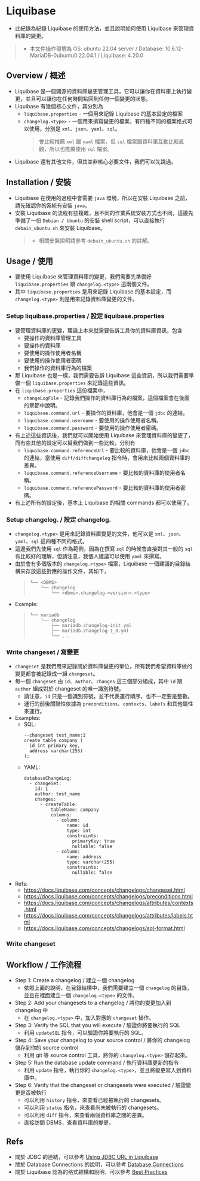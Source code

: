 # Liquibase
* 此紀錄為紀錄 Liquibase 的使用方法，並且說明如何使用 Liquibase 來管理資料庫的變更。
> * 本文件操作環境為 OS: ubuntu 22.04 server / Database: 10.6.12-MariaDB-0ubuntu0.22.04.1 / Liquibase: 4.20.0


## Overview / 概述
* Liquibase 是一個開源的資料庫變更管理工具，它可以讓你在資料庫上執行變更，並且可以讓你在任何時間點回到任何一個變更的狀態。
* Liquibase 有幾個核心文件，其分別為
  * `liquibase.properties` - 一個用來記錄 Liquibase 的基本設定的檔案
  * `changelog.<type>` - 一個用來撰寫變更的檔案，有四種不同的檔案格式可以使用，分別是 `xml`、`json`、`yaml`、`sql`。
    > 會比較推薦 `xml` 跟 `yaml` 檔案，但 `sql` 檔案跟資料庫互動比較直觀，所以也推薦使用 `sql` 檔案。
* Liquibase 還有其他文件，但其並非核心必要文件，我們可以先跳過。


## Installation / 安裝
* Liquibase 在使用的過程中會需要 `java` 環境，所以在安裝 Liquibase 之前，請先確認你的系統有安裝 `java`。
* 安裝 Liquibase 的流程有些複雜，且不同的作業系統安裝方式也不同，這邊先準備了一份 `Debian / Ubuntu` 的安裝 shell script，可以直接執行 `debain_ubuntu.sh` 來安裝 Liquibase。
  > * 相關安裝說明請參考 `debain_ubuntu.sh` 的註解。

## Usage / 使用
* 要使用 Liquibase 來管理資料庫的變更，我們需要先準備好 `liquibase.properties` 跟 `changelog.<type>` 這兩個文件。
* 其中 `liquibase.properties` 是用來記錄 Liquibase 的基本設定，而 `changelog.<type>` 則是用來記錄資料庫變更的文件。

### Setup liquibase.properties / 設定 liquibase.properties
* 要管理資料庫的更變，理論上本來就需要告訴工具你的資料庫資訊，包含
  * 要操作的資料庫管理工具
  * 要操作的資料庫
  * 要使用的操作使用者名稱
  * 要使用的操作使用者密碼
  * 我們操作的資料庫行為的檔案
* 那 Liquibase 也是一樣，我們需要告訴 Liquibase 這些資訊，所以我們需要準備一個 `liquibase.properties` 來記錄這些資訊。
* 在 `liquibase.properties` 這份檔案中，
  * `changeLogFile` - 記錄我們操作的資料庫行為的檔案，這個檔案會在後面的章節中說明。
  * `liquibase.command.url` - 要操作的資料庫，他會是一個 `jdbc` 的連結。
  * `liquibase.command.username` - 要使用的操作使用者名稱。
  * `liquibase.command.password` - 要使用的操作使用者密碼。
* 有上述這些資訊後，我們就可以開始使用 Liquibase 來管理資料庫的變更了，而有些其他的設定可以幫我們做到一些比較，分別有
  * `liquibase.command.referenceUrl` - 要比較的資料庫，他會是一個 `jdbc` 的連結，當使用 `diff/diffchangelog` 指令時，會用來比較兩個資料庫的差異。
  * `liquibase.command.referenceUsername` - 要比較的資料庫的使用者名稱。
  * `liquibase.command.referencePassword` - 要比較的資料庫的使用者密碼。
* 有上述所有的設定後，基本上 Liquibase 的相關 commands 都可以使用了。

### Setup changelog.<type> / 設定 changelog.<type>
* `changelog.<type>` 是用來記錄資料庫變更的文件，他可以是 `xml`、`json`、`yaml`、`sql` 這四種不同的格式。
* 這邊我們先使用 `sql` 作為範例，因為在撰寫 `sql` 的時候會直接對其一般的 `sql` 有比較好的理解，但請注意，我個人建議可以使用 `yaml` 來撰寫。
* 由於會有多個版本的 `changelog.<type>` 檔案，Liquibase 一個建議的目錄結構來存放這些對應的操作文件，其如下，
    > ```markdown=
    > └── <DBMS>
    >     └── changelog
    >         └── <dbms>.changelog-<version>.<type>
    > ```
* Example:
    > ```markdown=
    > └── mariadb
    >     └── changelog
    >         ├── mariadb.changelog-init.yml
    >         ├── mariadb.changelog-1_0.yml
    >         └── ...
    > ```

### Write changeset / 寫變更
* `changeset` 是我們用來記錄關於資料庫變更的單位，所有我們希望資料庫做的變更都會被紀錄成一組 `changeset`。
* 每一個 `changeset` 由 `id`、`author`、`changes` 這三個部分組成，其中 `id` 跟 `author` 組成對於 changeset 的唯一識別符號。
  * 請注意，`id` 只是一個識別符號，並不代表運行順序，也不一定要是整數。
  * 運行的前後關聯性依據為 `preconditions`、`contexts`、`labels` 和其他屬性來運行。
* Examples:
  * SQL:
    ```sql=
    --changeset test_name:1
    create table company (
      id int primary key,
      address varchar(255)
    );
    ```
  * YAML:
    ```yaml=
    databaseChangeLog:
      - changeSet:
        id: 1
        author: test_name
        changes:
          - createTable:
              tableName: company
              columns:
                - column:
                    name: id
                    type: int
                    constraints:
                      primaryKey: true
                      nullable: false
                - column:
                    name: address
                    type: varchar(255)
                    constraints:
                      nullable: false
    ```
* Refs:
  * https://docs.liquibase.com/concepts/changelogs/changeset.html
  * https://docs.liquibase.com/concepts/changelogs/preconditions.html
  * https://docs.liquibase.com/concepts/changelogs/attributes/contexts.html
  * https://docs.liquibase.com/concepts/changelogs/attributes/labels.html
  * https://docs.liquibase.com/concepts/changelogs/sql-format.html

### Write changeset

## Workflow / 工作流程
* Step 1: Create a changelog / 建立一個 changelog
  * 依照上面的說明，在目錄結構中，我們需要建立一個 `changelog` 的目錄，並且在裡面建立一個 `changelog.<type>` 的文件。
* Step 2: Add your changesets to a changelog / 將你的變更加入到 changelog 中
  * 在 `changelog.<type>` 中，加入對應的 `changeset` 操作。
* Step 3: Verify the SQL that you will execute / 驗證你將要執行的 SQL
  * 利用 `updateSQL` 指令，可以驗證你將要執行的 SQL。
* Step 4: Save your changelog to your source control / 將你的 changelog 儲存到你的 source control
  * 利用 git 等 source control 工具，將你的 `changelog.<type>` 儲存起來。
* Step 5: Run the database update command / 執行資料庫更新的指令
  * 利用 `update` 指令，執行你的 `changelog.<type>`，並且將變更寫入到資料庫中。
* Step 6: Verify that the changeset or changesets were executed / 驗證變更是否被執行
  * 可以利用 `history` 指令，來查看已經被執行的 changesets。
  * 可以利用 `status` 指令，來查看尚未被執行的 changesets。
  * 可以利用 `diff` 指令，來查看兩個資料庫之間的差異。
  * 直接訪問 DBMS，查看資料庫的變更。


## Refs
* 關於 JDBC 的連結，可以參考 [Using JDBC URL in Liquibase](https://docs.liquibase.com/workflows/liquibase-community/using-jdbc-url-in-liquibase.html)
* 關於 Database Connections 的說明，可以參考 [Database Connections](https://docs.liquibase.com/concepts/connections/database-connections.html)
* 關於 Liquibase 認為的格式結構和說明，可以參考 [Best Practices](https://docs.liquibase.com/concepts/bestpractices.html)
<!-- 
https://docs.liquibase.com/concepts/tracking-tables/tracking-tables.html
https://docs.liquibase.com/concepts/liquibase-security.html
https://docs.liquibase.com/concepts/connections/liquibase-environment-variables.html
https://docs.liquibase.com/change-types/home.html
https://docs.liquibase.com/commands/home.html
https://docs.liquibase.com/start/install/tutorials/home.html
-->
